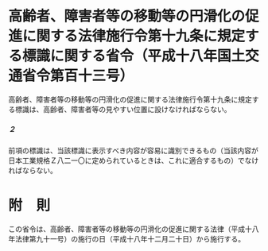 # 高齢者、障害者等の移動等の円滑化の促進に関する法律施行令第十九条に規定する標識に関する省令（平成十八年国土交通省令第百十三号）
高齢者、障害者等の移動等の円滑化の促進に関する法律施行令第十九条に規定する標識は、高齢者、障害者等の見やすい位置に設けなければならない。
##### ２
前項の標識は、当該標識に表示すべき内容が容易に識別できるもの（当該内容が日本工業規格Ｚ八二一〇に定められているときは、これに適合するもの）でなければならない。
# 附　則
この省令は、高齢者、障害者等の移動等の円滑化の促進に関する法律（平成十八年法律第九十一号）の施行の日（平成十八年十二月二十日）から施行する。
